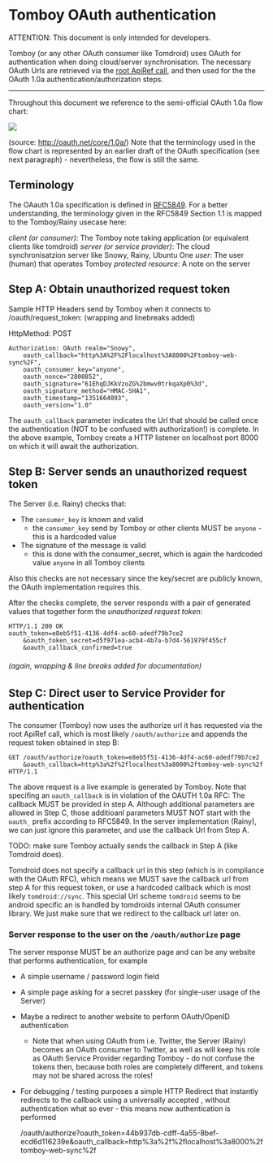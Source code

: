 Tomboy OAuth authentication 
===========================

ATTENTION: This document is only intended for developers.

Tomboy (or any other OAuth consumer like Tomdroid) uses OAuth for authentication when doing cloud/server synchronisation. The necessary OAuth Urls are retrieved via the [root ApiRef call][api-root], and then used for the the OAuth 1.0a authentication/authorization steps.

  [api-root]: https://live.gnome.org/Tomboy/Synchronization/REST/1.0#http:.2BAC8ALw-domain.2BAC8-api.2BAC8-1.0

- - -

Throughout this document we reference to the semi-official OAuth 1.0a flow chart:

![][oauth-flow]

(source: <http://oauth.net/core/1.0a/>)
Note that the terminology used in the flow chart is represented by an earlier draft of the OAuth specification (see next paragraph) - nevertheless, the flow is still the same.

Terminology
------------

The OAauth 1.0a specification is defined in [RFC5849][oauth-rfc]. For a better understanding, the terminology given in the RFC5849 Section 1.1 is mapped to the Tomboy/Rainy usecase here:

*client (or consumer)*: The Tomboy note taking application (or equivalent clients like tomdroid)
*server (or service provider)*: The cloud synchronisatzion server like Snowy, Rainy, Ubuntu One
*user*: The user (human) that operates Tomboy
*protected resource*: A note on the server

  [oauth-rfc]: http://tools.ietf.org/html/rfc5849
  [oauth-flow]: http://oauth.net/core/diagram.png


Step A: Obtain unauthorized request token
-----------------------------------------

Sample HTTP Headers send by Tomboy when it connects to /oauth/request_token:
(wrapping and linebreaks added)

HttpMethod: POST

	Authorization: OAuth realm="Snowy",
		oauth_callback="http%3A%2F%2Flocalhost%3A8000%2Ftomboy-web-sync%2F",
		oauth_consumer_key="anyone",
		oauth_nonce="2800852",
		oauth_signature="61EhqDJKkVzoZG%2bmwv0trkqaXp0%3d",
		oauth_signature_method="HMAC-SHA1",
		oauth_timestamp="1351664093",
		oauth_version="1.0"

The `oauth_callback` parameter indicates the Url that should be called once the authentication (NOT to be confused with authorization!) is complete. In the above example, Tomboy create a HTTP listener on localhost port 8000 on which it will await the authorization.


Step B: Server sends an unauthorized request token
--------------------------------------------------

The Server (i.e. Rainy) checks that:

* The `consumer_key` is known and valid
	* the `consumer_key` send by Tomboy or other clients MUST be `anyone` - this is a hardcoded value
* The signature of the message is valid
	* this is done with the consumer_secret, which is again the hardcoded value `anyone` in all Tomboy clients

Also this checks are not necessary since the key/secret are publicly known, the OAuth implementation requires this.

After the checks complete, the server responds with a pair of generated values that together form the *unauthorized request token*:

	HTTP/1.1 200 OK
	oauth_token=e8eb5f51-4136-4df4-ac60-adedf79b7ce2
		&oauth_token_secret=d5f971ea-acb4-4b7a-b7d4-561979f455cf
		&oauth_callback_confirmed=true

###### (again, wrapping & line breaks added for documentation)


Step C: Direct user to Service Provider for authentication
-----------------------------------------------------------

The consumer (Tomboy) now uses the authorize url it has requested via the root ApiRef call, which is most likely `/oauth/authorize` and appends the request token obtained in step B:

	GET /oauth/authorize?oauth_token=e8eb5f51-4136-4df4-ac60-adedf79b7ce2
		&oauth_callback=http%3a%2f%2flocalhost%3a8000%2ftomboy-web-sync%2f HTTP/1.1

The above request is a live example is generated by Tomboy. Note that specifing an `oauth_callback` is in violation of the OAUTH 1.0a RFC: The callback MUST be provided in step A. Although additional parameters are allowed in Step C, those additioanl parameters MUST NOT start with the `oauth_` prefix according to RFC5849. In the server implementation (Rainy), we can just ignore this parameter, and use the callback Url from Step A.

TODO: make sure Tomboy actually sends the callback in Step A (like Tomdroid does).

Tomdroid does not specify a callback url in this step (which is in compliance with the OAuth RFC), which means we MUST save the callback url from step A for this request token, or use a hardcoded callback which is most likely `tomdroid://sync`. This special Url scheme `tomdroid` seems to be android specific an is handled by tomdroids internal OAuth consumer library. We just make sure that we redirect to the callback url later on.

### Server response to the user on the `/oauth/authorize` page

The server response MUST be an authorize page and can be any website that performs authentication, for example

* A simple username / password login field
* A simple page asking for a secret passkey (for single-user usage of the Server)
* Maybe a redirect to another website to perform OAuth/OpenID authentication
	* Note that when using OAuth from i.e. Twitter, the Server (Rainy) becomes an OAuth consumer to Twitter, as well as will keep his role as OAuth Service Provider regarding Tomboy - do not confuse the tokens then, because both roles are completely different, and tokens may not be shared across the roles!
* For debugging / testing purposes a simple HTTP Redirect that instantly redirects to the callback using a universally accepted , without authentication what so ever - this means now authentication is performed



	/oauth/authorize?oauth_token=44b937db-cdff-4a55-8bef-ecd6d116239e&oauth_callback=http%3a%2f%2flocalhost%3a8000%2ftomboy-web-sync%2f

